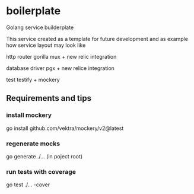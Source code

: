 # boilerplate
Golang service builderplate

This service created as a template for future development and as example how service layout may look like

http router
gorilla mux + new relic integration

database driver 
pgx + new relice integration

test
testify + mockery

## Requirements and tips
### install mockery
go install github.com/vektra/mockery/v2@latest

### regenerate mocks
go generate ./... (in poject root)

### run tests with coverage
go test ./... -cover
